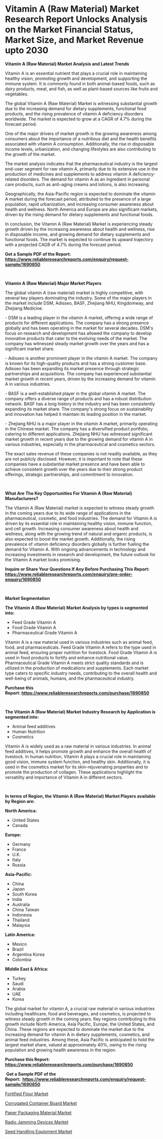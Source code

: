 <p><h1>Vitamin A (Raw Material) Market Research Report Unlocks Analysis on the Market Financial Status, Market Size, and Market Revenue upto 2030</h1></p><p><strong>Vitamin A (Raw Material) Market Analysis and Latest Trends</strong></p>
<p><p>Vitamin A is an essential nutrient that plays a crucial role in maintaining healthy vision, promoting growth and development, and supporting the immune system. It is commonly found in both animal-based foods, such as dairy products, meat, and fish, as well as plant-based sources like fruits and vegetables.</p><p>The global Vitamin A (Raw Material) Market is witnessing substantial growth due to the increasing demand for dietary supplements, functional food products, and the rising prevalence of vitamin A deficiency disorders worldwide. The market is expected to grow at a CAGR of 4.7% during the forecast period.</p><p>One of the major drivers of market growth is the growing awareness among consumers about the importance of a nutritious diet and the health benefits associated with vitamin A consumption. Additionally, the rise in disposable income levels, urbanization, and changing lifestyles are also contributing to the growth of the market.</p><p>The market analysis indicates that the pharmaceutical industry is the largest end-user segment for raw vitamin A, primarily due to its extensive use in the production of medicines and supplements to address vitamin A deficiency-related disorders. The demand for vitamin A as an ingredient in personal care products, such as anti-aging creams and lotions, is also increasing.</p><p>Geographically, the Asia-Pacific region is expected to dominate the vitamin A market during the forecast period, attributed to the presence of a large population, rapid urbanization, and increasing consumer awareness about health and wellness. North America and Europe are also significant markets, driven by the rising demand for dietary supplements and functional foods.</p><p>In conclusion, the Vitamin A (Raw Material) Market is experiencing steady growth driven by the increasing awareness about health and wellness, rise in disposable income, and growing demand for dietary supplements and functional foods. The market is expected to continue its upward trajectory with a projected CAGR of 4.7% during the forecast period.</p></p>
<p><strong>Get a Sample PDF of the Report:&nbsp; <a href="https://www.reliableresearchreports.com/enquiry/request-sample/1690850">https://www.reliableresearchreports.com/enquiry/request-sample/1690850</a></strong></p>
<p>&nbsp;</p>
<p><strong>Vitamin A (Raw Material) Major Market Players</strong></p>
<p><p>The global vitamin A (raw material) market is highly competitive, with several key players dominating the industry. Some of the major players in the market include DSM, Adisseo, BASF, Zhejiang NHU, Kingdomway, and Zhejiang Medicine.</p><p>- DSM is a leading player in the vitamin A market, offering a wide range of products for different applications. The company has a strong presence globally and has been operating in the market for several decades. DSM's focus on research and development has allowed the company to develop innovative products that cater to the evolving needs of the market. The company has witnessed steady market growth over the years and has a significant market share.</p><p>- Adisseo is another prominent player in the vitamin A market. The company is known for its high-quality products and has a strong customer base. Adisseo has been expanding its market presence through strategic partnerships and acquisitions. The company has experienced substantial market growth in recent years, driven by the increasing demand for vitamin A in various industries.</p><p>- BASF is a well-established player in the global vitamin A market. The company offers a diverse range of products and has a robust distribution network. BASF has a long history in the industry and has been consistently expanding its market share. The company's strong focus on sustainability and innovation has helped it maintain its leading position in the market.</p><p>- Zhejiang NHU is a major player in the vitamin A market, primarily operating in the Chinese market. The company has a diversified product portfolio, catering to different applications. Zhejiang NHU has witnessed significant market growth in recent years due to the growing demand for vitamin A in various industries, especially in the pharmaceutical and cosmetics sectors.</p><p>The exact sales revenue of these companies is not readily available, as they are not publicly disclosed. However, it is important to note that these companies have a substantial market presence and have been able to achieve consistent growth over the years due to their strong product offerings, strategic partnerships, and commitment to innovation.</p></p>
<p>&nbsp;</p>
<p><strong>What Are The Key Opportunities For Vitamin A (Raw Material) Manufacturers?</strong></p>
<p><p>The Vitamin A (Raw Material) market is expected to witness steady growth in the coming years due to its wide range of applications in the pharmaceutical, cosmetic, and food industries. The demand for Vitamin A is driven by its essential role in maintaining healthy vision, immune function, and cell growth. Increasing consumer awareness about health and wellness, along with the growing trend of natural and organic products, is also expected to boost the market growth. Additionally, the rising prevalence of vitamin deficiency disorders globally is further fueling the demand for Vitamin A. With ongoing advancements in technology and increasing investments in research and development, the future outlook for the Vitamin A market looks promising.</p></p>
<p><strong>Inquire or Share Your Questions If Any Before Purchasing This Report: <a href="https://www.reliableresearchreports.com/enquiry/pre-order-enquiry/1690850">https://www.reliableresearchreports.com/enquiry/pre-order-enquiry/1690850</a></strong></p>
<p>&nbsp;</p>
<p><strong>Market Segmentation</strong></p>
<p><strong>The Vitamin A (Raw Material) Market Analysis by types is segmented into:</strong></p>
<p><ul><li>Feed Grade Vitamin A</li><li>Food Grade Vitamin A</li><li>Pharmaceutical Grade Vitamin A</li></ul></p>
<p><p>Vitamin A is a raw material used in various industries such as animal feed, food, and pharmaceuticals. Feed Grade Vitamin A refers to the type used in animal feed, ensuring proper nutrition for livestock. Food Grade Vitamin A is used in food products to fortify and enhance nutritional value. Pharmaceutical Grade Vitamin A meets strict quality standards and is utilized in the production of medications and supplements. Each market type caters to specific industry needs, contributing to the overall health and well-being of animals, humans, and the pharmaceutical industry.</p></p>
<p><strong>Purchase this Report:&nbsp;<a href="https://www.reliableresearchreports.com/purchase/1690850">https://www.reliableresearchreports.com/purchase/1690850</a></strong></p>
<p>&nbsp;</p>
<p><strong>The Vitamin A (Raw Material) Market Industry Research by Application is segmented into:</strong></p>
<p><ul><li>Animal feed additives</li><li>Human Nutrition</li><li>Cosmetics</li></ul></p>
<p><p>Vitamin A is widely used as a raw material in various industries. In animal feed additives, it helps promote growth and enhance the overall health of livestock. In human nutrition, Vitamin A plays a crucial role in maintaining good vision, immune system function, and healthy skin. Additionally, it is used in the cosmetics market for its skin-rejuvenating properties and to promote the production of collagen. These applications highlight the versatility and importance of Vitamin A in different sectors.</p></p>
<p>&nbsp;</p>
<p><strong>In terms of Region, the Vitamin A (Raw Material) Market Players available by Region are:</strong></p>
<p>
    <p> <strong> North America: </strong>
        <ul>
            <li>United States</li>
            <li>Canada</li>
        </ul>
        </p> 
    <p> <strong> Europe: </strong>
        <ul>
            <li>Germany</li>
            <li>France</li>
            <li>U.K.</li>
            <li>Italy</li>
            <li>Russia</li>
        </ul>
        </p> 
    <p> <strong> Asia-Pacific: </strong>
        <ul>
            <li>China</li>
            <li>Japan</li>
            <li>South Korea</li>
            <li>India</li>
            <li>Australia</li>
            <li>China Taiwan</li>
            <li>Indonesia</li>
            <li>Thailand</li>
            <li>Malaysia</li>
        </ul>
        </p> 
    <p> <strong> Latin America: </strong>
        <ul>
            <li>Mexico</li>
            <li>Brazil</li>
            <li>Argentina Korea</li>
            <li>Colombia</li>
        </ul>
        </p> 
    <p> <strong> Middle East & Africa: </strong>
        <ul>
            <li>Turkey</li>
            <li>Saudi</li>
            <li>Arabia</li>
            <li>UAE</li>
            <li>Korea</li>
        </ul>
    </p>
    </p>
<p><p>The global market for vitamin A, a crucial raw material in various industries including healthcare, food and beverages, and cosmetics, is projected to witness steady growth in the coming years. Key regions contributing to this growth include North America, Asia Pacific, Europe, the United States, and China. These regions are expected to dominate the market due to the increasing demand for vitamin A in dietary supplements, cosmetics, and animal feed industries. Among these, Asia Pacific is anticipated to hold the largest market share, valued at approximately 40%, owing to the rising population and growing health awareness in the region.</p></p>
<p><strong>Purchase this Report: <a href="https://www.reliableresearchreports.com/purchase/1690850">https://www.reliableresearchreports.com/purchase/1690850</a></strong></p>
<p>&nbsp;<strong>Get a Sample PDF of the Report:&nbsp;&nbsp;<a href="https://www.reliableresearchreports.com/enquiry/request-sample/1690850">https://www.reliableresearchreports.com/enquiry/request-sample/1690850</a></strong></p>
<p><strong></strong></p>
<p><p><a href="https://www.linkedin.com/pulse/fortified-flour-market-share-amp-new-trends-analysis-report-qnt5e/">Fortified Flour Market</a></p><p><a href="https://github.com/prosalinda88/Market-Research-Report-List-1/blob/main/corrugated-container-board-market.md">Corrugated Container Board Market</a></p><p><a href="https://github.com/amae102299/Market-Research-Report-List-1/blob/main/paper-packaging-material-market.md">Paper Packaging Material Market</a></p><p><a href="https://medium.com/@krithi.reportprime/radio-jamming-devices-market-size-and-market-trends-complete-industry-overview-2023-to-2030-e7bc51bbd31e">Radio Jamming Devices Market</a></p><p><a href="https://medium.com/@sheetal.reportprime/seed-handling-equipment-market-outlook-industry-overview-and-forecast-2023-to-2030-c423573ad070">Seed Handling Equipment Market</a></p></p>